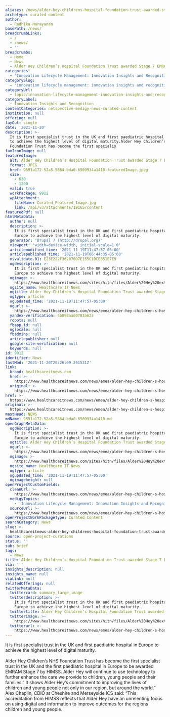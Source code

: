 ```yaml
---
aliases: /news/alder-hey-childrens-hospital-foundation-trust-awarded-stage-7-emram
archetype: curated-content
author:
  - Radhika Narayanan
basePath: /news/
breadcrumbLinks:
  - /
  - /news/
  - ''
breadcrumbs:
  - Home
  - News
  - Alder Hey Children’s Hospital Foundation Trust awarded Stage 7 EMRAM
categories:
  - 'Innovation Lifecycle Management: Innovation Insights and Recognition'
categorySlug:
  - 'innovation lifecycle management: innovation insights and recognition'
categoryUrl:
  - topic/innovation-lifecycle-management-innovation-insights-and-recognition
categoryLabel:
  - Innovation Insights and Recognition
contentCategories: netspective-medigy-news-curated-content
institution: null
offering: null
layOut: single
date: '2021-11-20'
description: >-
  It is first specialist trust in the UK and first paediatric hospital in Europe
  to achieve the highest level of digital maturity.Alder Hey Children’s NHS
  Foundation Trust has become the first specialis
favIconImage: null
featuredImage:
  alt: Alder Hey Children’s Hospital Foundation Trust awarded Stage 7 EMRAM
  format: JPEG
  href: 9591a172-52a5-5864-bda0-6509934a1410-featuredImage.jpeg
  size:
    - 630
    - 1200
  valid: true
  workPackage: 9912
  wpAttachment:
    fileName: Curated_Featured_Image.jpg
    link: /api/v3/attachments/19165/content
featuredPdf: null
htmlMetaData:
  author: null
  description: >-
    It is first specialist trust in the UK and first paediatric hospital in
    Europe to achieve the highest level of digital maturity.
  generator: 'Drupal 7 (http://drupal.org)'
  viewport: 'width=device-width, initial-scale=1.0'
  articlemodified_time: '2021-11-19T11:47:57-05:00'
  articlepublished_time: '2021-11-19T06:44:35-05:00'
  msvalidate.01: E23E222F362070D7E155C1DCE851E7E9
  ogdescription: >-
    It is first specialist trust in the UK and first paediatric hospital in
    Europe to achieve the highest level of digital maturity.
  ogimage: >-
    https://www.healthcareitnews.com/sites/hitn/files/Alder%20Hey%20exterior%20helipad_1200x630.jpg
  ogsite_name: Healthcare IT News
  ogtitle: Alder Hey Children’s Hospital Foundation Trust awarded Stage 7 EMRAM
  ogtype: article
  ogupdated_time: '2021-11-19T11:47:57-05:00'
  ogurl: >-
    https://www.healthcareitnews.com/news/emea/alder-hey-children-s-hospital-foundation-trust-awarded-stage-7-emram
  yandex-verification: 4b898aad0783a623
  robots: null
  fbapp_id: null
  oglocale: null
  fbadmins: null
  articlepublisher: null
  google-site-verification: null
  keywords: null
id: 9912
identifier: News
lastMod: '2021-11-20T20:26:09.261531Z'
link:
  brand: healthcareitnews.com
  href: >-
    https://www.healthcareitnews.com/news/emea/alder-hey-children-s-hospital-foundation-trust-awarded-stage-7-emram
  original: >-
    https://www.healthcareitnews.com/news/emea/alder-hey-children-s-hospital-foundation-trust-awarded-stage-7-emram
href: >-
  https://www.healthcareitnews.com/news/emea/alder-hey-children-s-hospital-foundation-trust-awarded-stage-7-emram
original: >-
  https://www.healthcareitnews.com/news/emea/alder-hey-children-s-hospital-foundation-trust-awarded-stage-7-emram
mastHead: NEWS
mdName: 9591a172-52a5-5864-bda0-6509934a1410.md
openGraphMetaData:
  ogdescription: >-
    It is first specialist trust in the UK and first paediatric hospital in
    Europe to achieve the highest level of digital maturity.
  ogtitle: Alder Hey Children’s Hospital Foundation Trust awarded Stage 7 EMRAM
  ogurl: >-
    https://www.healthcareitnews.com/news/emea/alder-hey-children-s-hospital-foundation-trust-awarded-stage-7-emram
  ogimage: >-
    https://www.healthcareitnews.com/sites/hitn/files/Alder%20Hey%20exterior%20helipad_1200x630.jpg
  ogsite_name: Healthcare IT News
  ogtype: article
  ogupdated_time: '2021-11-19T11:47:57-05:00'
  ogimageheight: null
openProjectCustomFields:
  cleanUrl: >-
    https://www.healthcareitnews.com/news/emea/alder-hey-children-s-hospital-foundation-trust-awarded-stage-7-emram
  medigyTopics:
    - 'Innovation Lifecycle Management: Innovation Insights and Recognition'
  sourceUrl: >-
    https://www.healthcareitnews.com/news/emea/alder-hey-children-s-hospital-foundation-trust-awarded-stage-7-emram
openProjectWorkPackageType: Curated Content
searchCategory: News
slug: >-
  healthcareitnews-alder-hey-childrens-hospital-foundation-trust-awarded-stage-7-emram
source: open-project-curations
status: ''
sub: brief
tags:
  - News
title: Alder Hey Children’s Hospital Foundation Trust awarded Stage 7 EMRAM
via: ' '
insights_description: null
insights_name: null
viaLink: null
relatedOfferings: null
twitterMetaData:
  twittercard: summary_large_image
  twitterdescription: >-
    It is first specialist trust in the UK and first paediatric hospital in
    Europe to achieve the highest level of digital maturity.
  twittertitle: Alder Hey Children’s Hospital Foundation Trust awarded Stage 7 EMRAM
  twitterimage: >-
    https://www.healthcareitnews.com/sites/hitn/files/Alder%20Hey%20exterior%20helipad_1200x630.jpg
  twitterurl: >-
    https://www.healthcareitnews.com/news/emea/alder-hey-children-s-hospital-foundation-trust-awarded-stage-7-emram
---
```

<p>It is first specialist trust in the UK and first paediatric hospital in Europe to achieve the highest level of digital maturity.<br><br>Alder Hey Children’s NHS Foundation Trust has become the first specialist trust in the UK and the first paediatric hospital in Europe to be awarded EMRAM Stage 7 by HIMSS.
Alder Hey will continue to use technology to further enhance the care we provide to children, young people and their families.”
It shows Alder Hey’s commitment to improving the lives of children and young people not only in our region, but around the world.”
Alex Chaplin, CDIO at Cheshire and Merseyside ICS said: “This accreditation from HIMSS reflects that Alder Hey have an unrelenting focus on using digital and information to improve outcomes for the regions children and young people.</p>
